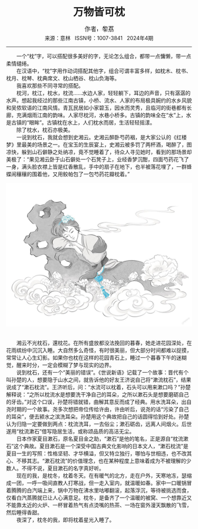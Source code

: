 # <center>万物皆可枕</center> 

<div align=center><img src="https://raw.githubusercontent.com/leaguecn/magazines/main/img_authors/%25d7%25f7%25d5%25df%25a3%25ba%25c0%25e8%25c0%25f3.jpg"></div> 

<center>来源：意林   ISSN号：1007-3841   2024年4期</center> 


* * *


　　一个“枕”字，可以搭配很多美好的字，无论怎么组合，都带一点慵懒，带一点柔情缱绻。  
　　在汉语中，“枕”字用作动词搭配其他字，组合可谓丰富多样，如枕木、枕书、枕月、枕琴、枕典席文、枕山栖谷、枕山负海等。  
　　我喜欢那些不同寻常的搭配。  
　　枕河，枕江，枕水，枕流……水边人家，轻轻躺下，耳边的声音，只有潺潺的水声。想起我经过的那些江南古镇，小桥、流水、人家的布局极具婉约的水乡风貌和吴侬软语的江南风情。青瓦民居如小家碧玉，因水而灵秀，且临河的街巷都有长廊，充满烟雨江南的韵味。人家尽枕河，水巷小桥多。古镇的韵味全在“水”上，水是古镇的“眼眸”。古镇枕在水上，人们枕水而居，生活轻轻摇漾。  
　　除了枕水，枕石亦极美。  
　　一说到枕石，我就会想到史湘云。史湘云醉卧芍药裀，是大家公认的《红楼梦》里最美的场景之一。在宝玉的生辰宴上，史湘云被多罚了两杯酒，喝醉了，图凉快，躲到山石僻静之处纳凉，竟不觉睡着了，待众人寻见她时，看到的那场景却美极了：“果见湘云卧于山石僻处一个石凳子上，业经香梦沉酣，四面芍药花飞了一身，满头脸衣襟上皆是红香散乱，手中的扇子在地下，也半被落花埋了，一群蜂蝶闹穰穰的围着他，又用鲛帕包了一包芍药花瓣枕着。”

![](https://raw.githubusercontent.com/leaguecn/magazines/main/img/yili20240409-1-l.jpg)

  
<br>　　湘云不光枕石，還枕花。在所有盛放都没法挽回的暮春，她走进花园深处，在花雨缤纷中沉沉入睡。大自然多么奇怪，有时很美丽，但大部分时间都难以捉摸，常常让人心生幻影。如果你也枕在这样的花园青石上，睡过一个暮春下午的迷糊觉，醒来时分，一定会模糊了梦与现实的边界。  
　　说到枕石，还有一个“美丽的错误”。《世说新语》记载了一个故事：晋代有个叫孙楚的人，想要隐于山水之间，就告诉他的好友王济说自己将“漱流枕石”，结果说成了“漱石枕流”。王济听后，问：“水流可以枕着，石头可以用来漱口吗？”孙楚解释说：“之所以枕流水是想要洗干净自己的耳朵，之所以漱石头是想要磨砺自己的牙齿。”对这个口误，孙楚将错就错，曲解其意反而成了经典。用水洗耳朵，出自尧时期的一个故事。尧多次想把帝位传给许由，许由听后，说尧的话“污染了自己的耳朵”，便去颍水之滨洗耳朵。孙楚用这个典故把自己的话圆得恰到好处。孙楚认为归隐一定要做到两点：枕流洗耳，一去俗尘；漱石砺齿，远离人间烟火。后世遂用“枕流漱石”借写隐居生活，或称颂品质的高洁无尘。  
　　日本作家夏目漱石，原名夏目金之助，“漱石”是他的笔名，正是源自“枕流漱石”这个典故。夏目漱石是一个深受中国古典文化影响的日本文人，“漱石枕流”是夏目一生的写照：性格坚韧、才华横溢，但又特立独行，哪怕与世相违，也不改其心、不移其志。“漱石枕流”的价值理念，也在某种程度上意味着成为不被理解的少数人。不得不说，夏目漱石的名字真好听。  
　　现在的我，是枕冬，枕着冬天。在有暖气的北方，走在户外，天寒地冻，瑟缩成一团，一呼一吸间直教人打寒战，但一走入室内，就温暖如春。家中一口暖锅冒着腾腾的白汽端上来，锅中万物在沸水里咕嘟翻滚，起落浮沉，等待被挑选而食，仅看白汽蒸腾就已让人心满意足。枕冬，是备齐了一个温暖的被窝、一个想靠近又不能靠太近的火炉、一杯冒着热气有点烫嘴的热茶、一场在窗外漫天飘散的飞雪，然后睡得香甜。  
　　夜深了，枕冬的我，即将枕着星光入睡了。